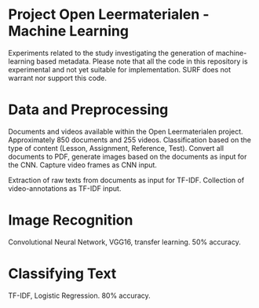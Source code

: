 # Project Open Leermaterialen - Machine Learning
Experiments related to the study investigating the generation of machine-learning based metadata. Please note that all the code in this repository is experimental and not yet suitable for implementation. SURF does not warrant nor support this code.

# Data and Preprocessing
Documents and videos available within the Open Leermaterialen project. Approximately 850 documents and 255 videos. Classification based on the type of content (Lesson, Assignment, Reference, Test). Convert all documents to PDF, generate images based on the documents as input for the CNN. Capture video frames as CNN input.

Extraction of raw texts from documents as input for TF-IDF. Collection of video-annotations as TF-IDF input.

# Image Recognition
Convolutional Neural Network, VGG16, transfer learning. 50% accuracy.

# Classifying Text
TF-IDF, Logistic Regression. 80% accuracy.
